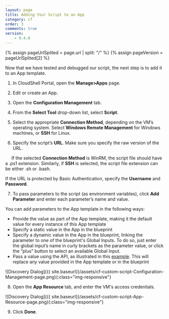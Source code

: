 ```yaml
---
layout: page
title: Adding Your Script to an App
category: cf
order: 3
comments: true
version:
    - 9.4.0
---
```


{% assign pageUrlSplited = page.url | split: "/" %}
{% assign pageVersion = pageUrlSplited[2] %}

Now that we have tested and debugged our script, the next step is to add it to an App template.

1)	In CloudShell Portal, open the **Manage>Apps** page.

2)	Edit or create an App.

3)	Open the **Configuration Management** tab.

4)	From the **Select Tool** drop-down list, select **Script**.

5)	Select the appropriate **Connection Method**, depending on the VM’s operating system. Select **Windows Remote Management** for Windows machines, or **SSH** for Linux.

6)	Specify the script’s **URL**. Make sure you specify the raw version of the URL.

&nbsp;&nbsp;&nbsp;&nbsp;&nbsp;If the selected **Connection Method** is WinRM, the script file should have a .ps1 extension. Similarly, if **SSH** is selected, the script file extension can be either .sh or .bash.

If the URL is protected by Basic Authentication, specify the **Username** and **Password**. 

7)	To pass parameters to the script (as environment variables), click **Add Parameter** and enter each parameter’s name and value.

You can add parameters to the App template in the following ways:
*  Provide the value as part of the App template, making it the default value for every instance of this App template
*  Specify a static value in the App in the blueprint
*  Specify a dynamic value in the App in the blueprint, linking the parameter to one of the blueprint's Global Inputs. To do so, just enter the global input’s name in curly brackets as the parameter value, or click the “plus” button to select an available Global Input.
*  Pass a value using the API, as illustrated in this [example]({{site.baseurl}}/configmanagement/{{pageVersion}}/cf-custom-scripts.html#CustomScriptParams). This will replace any value provided in the App template or in the blueprint

![Discovery Dialog]({{ site.baseurl}}/assets/cf-custom-script-Configuration-Management-page.png){:class="img-responsive"}

8)	Open the **App Resource** tab, and enter the VM's access credentials.

![Discovery Dialog]({{ site.baseurl}}/assets/cf-custom-script-App-Resource-page.png){:class="img-responsive"}
 
9)	Click **Done**.

